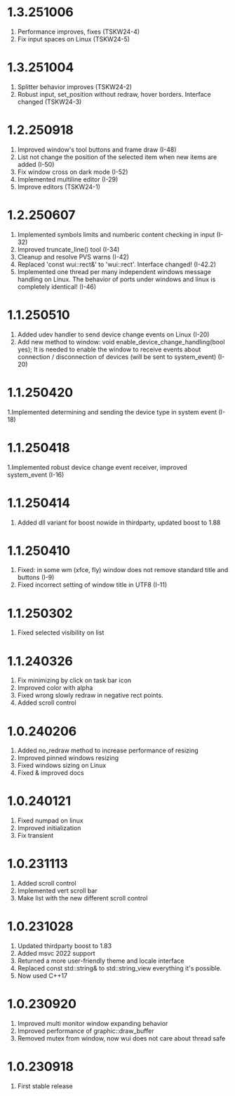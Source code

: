 # 1.3.251006
1. Performance improves, fixes (TSKW24-4)
2. Fix input spaces on Linux (TSKW24-5)

# 1.3.251004
1. Splitter behavior improves (TSKW24-2)
2. Robust input, set_position without redraw, hover borders. Interface changed (TSKW24-3)

# 1.2.250918
1. Improved window's tool buttons and frame draw (I-48)
2. List not change the position of the selected item when new items are added (I-50)
3. Fix window cross on dark mode (I-52)
4. Implemented multiline editor (I-29)
5. Improve editors (TSKW24-1)

# 1.2.250607
1. Implemented symbols limits and numberic content checking in input (I-32)
2. Improved truncate_line() tool (I-34)
3. Cleanup and resolve PVS warns (I-42)
4. Replaced 'const wui::rect&' to 'wui::rect'. Interface changed! (I-42.2)
5. Implemented one thread per many independent windows message handling on Linux. The behavior of ports under windows and linux is completely identical! (I-46)

# 1.1.250510
1. Added udev handler to send device change events on Linux (I-20)
2. Add new method to window: void enable_device_change_handling(bool yes); It is needed to enable the window to receive events about connection / disconnection of devices (will be sent to system_event) (I-20)

# 1.1.250420
1.Implemented determining and sending the device type in system event (I-18)

# 1.1.250418
1.Implemented robust device change event receiver, improved system_event (I-16)

# 1.1.250414
1. Added dll variant for boost nowide in thirdparty, updated boost to 1.88

# 1.1.250410
1. Fixed: in some wm (xfce, fly) window does not remove standard title and buttons (I-9)
2. Fixed incorrect setting of window title in UTF8 (I-11)

# 1.1.250302
1. Fixed selected visibility on list

# 1.1.240326
1. Fix minimizing by click on task bar icon
2. Improved color with alpha
3. Fixed wrong slowly redraw in negative rect points.
4. Added scroll control

# 1.0.240206
1. Added no_redraw method to increase performance of resizing
2. Improved pinned windows resizing
3. Fixed windows sizing on Linux
4. Fixed & improved docs

# 1.0.240121
1. Fixed numpad on linux
2. Improved initialization
3. Fix transient

# 1.0.231113
1. Added scroll control
2. Implemented vert scroll bar
3. Make list with the new different scroll control

# 1.0.231028
1. Updated thirdparty boost to 1.83
2. Added msvc 2022 support
3. Returned a more user-friendly theme and locale interface
4. Replaced const std::string& to std::string_view everything it's possible.
5. Now used C++17

# 1.0.230920
1. Improved multi monitor window expanding behavior
2. Improved performance of graphic::draw_buffer
3. Removed mutex from window, now wui does not care about thread safe

# 1.0.230918
1. First stable release
